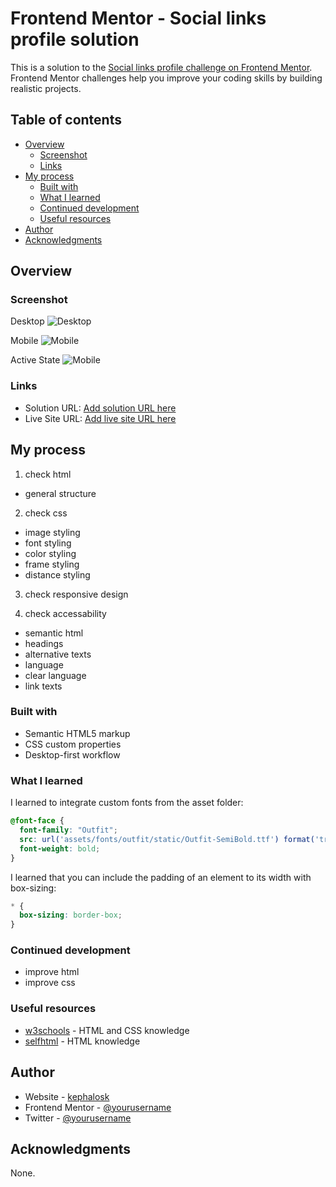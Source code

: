 # Frontend Mentor - Social links profile solution

This is a solution to the [Social links profile challenge on Frontend Mentor](https://www.frontendmentor.io/challenges/social-links-profile-UG32l9m6dQ). Frontend Mentor challenges help you improve your coding skills by building realistic projects. 

## Table of contents

- [Overview](#overview)
  - [Screenshot](#screenshot)
  - [Links](#links)
- [My process](#my-process)
  - [Built with](#built-with)
  - [What I learned](#what-i-learned)
  - [Continued development](#continued-development)
  - [Useful resources](#useful-resources)
- [Author](#author)
- [Acknowledgments](#acknowledgments)


## Overview

### Screenshot

Desktop
![Desktop](./desktop-design.png)

Mobile
![Mobile](./mobile-design.png)

Active State
![Mobile](./active-states.png)

### Links

- Solution URL: [Add solution URL here](https://github.com/kephalosk/social-links-profile-main)
- Live Site URL: [Add live site URL here](https://kephalosk.github.io/social-links-profile-main/)

## My process

1. check html
* general structure

2. check css
* image styling
* font styling
* color styling
* frame styling
* distance styling

3. check responsive design


4. check accessability
* semantic html
* headings
* alternative texts
* language
* clear language
* link texts

### Built with

- Semantic HTML5 markup
- CSS custom properties
- Desktop-first workflow

### What I learned

I learned to integrate custom fonts from the asset folder:
```css
@font-face {
  font-family: "Outfit";
  src: url('assets/fonts/outfit/static/Outfit-SemiBold.ttf') format('truetype');
  font-weight: bold;
}
```

I learned that you can include the padding of an element to its width with box-sizing:
```css
* {
  box-sizing: border-box;
}
```

### Continued development

* improve html
* improve css

### Useful resources

- [w3schools](https://www.w3schools.com/) - HTML and CSS knowledge
- [selfhtml](https://wiki.selfhtml.org/wiki/HTML) - HTML knowledge

## Author

- Website - [kephalosk](https://easywebpath.com)
- Frontend Mentor - [@yourusername](https://www.frontendmentor.io/profile/yourusername)
- Twitter - [@yourusername](https://www.twitter.com/yourusername)

## Acknowledgments

None.